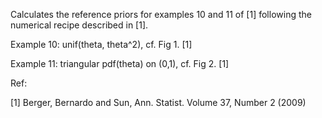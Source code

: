 Calculates the reference priors for examples 10 and 11 of [1] following the numerical recipe described in [1].

Example 10: unif(theta, theta^2), cf. Fig 1. [1]

Example 11: triangular pdf(theta) on (0,1), cf. Fig 2. [1] 


Ref:

[1] Berger, Bernardo and Sun, Ann. Statist. Volume 37, Number 2 (2009)

